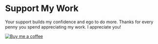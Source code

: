 # Support My Work

Your support builds my confidence and ego to do more. Thanks for every penny you spend appreciating my work. I appreciate you!

[![Buy me a coffee](https://james-kamwendo.github.io/support)](https://james-kamwendo.github.io/support)
<!-- [![ko-fi](https://ko-fi.com/JamesKamwendo.png)](https://ko-fi.com/JamesKamwendo) -->
